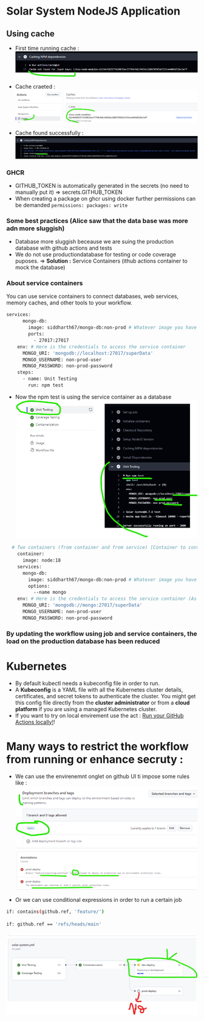 # Solar System NodeJS Application
## Using cache
- First time running cache :
![first-cache](ReadmeImages/first-cache.png)

- Cache craeted : 
![cache-created](ReadmeImages/cache-created.png)

- Cache found successfully :
![cache-ok](ReadmeImages/cache-ok.png)

### GHCR 
- GITHUB_TOKEN is automatically generated in the secrets (no need to manually put it) => secrets.GITHUB_TOKEN
- When creating a package on ghcr using docker further permissions can be demanded ``` permissions: packages: write ```

### Some best practices (Alice saw that the data base was more adn more sluggish)
- Database more sluggish beceause we are suing the production database with github actions and tests
- We do not use productiondatabase for testing or code coverage puposes.
=> **Solution :** Service Containers (ithub actions container to mock the database)

### About service containers
You can use service containers to connect databases, web services, memory caches, and other tools to your workflow.

```bash
services:
      mongo-db:
        image: siddharth67/mongo-db:non-prod # Whatever image you have already built to run tests ...credentials:
        ports:
          - 27017:27017
    env: # Here is the credentials to access the service container
      MONGO_URI: 'mongodb://localhost:27017/superData'
      MONGO_USERNAME: non-prod-user
      MONGO_PASSWORD: non-prod-password
    steps:
      - name: Unit Testing
        run: npm test
```

- Now the npm test is using the service container as a database
![service-container](ReadmeImages/service-container.png)

```bash
  # Two containers (from container and from service) [Container to container communication -> No need for port mapping]
    container: 
      image: node:18
    services:
      mongo-db:
        image: siddharth67/mongo-db:non-prod # Whatever image you have already built to run tests ...credentials:
        options: 
          --name mongo
    env: # Here is the credentials to access the service container (As we can see we used the name instead of the port number)
      MONGO_URI: 'mongodb://mongo:27017/superData'
      MONGO_USERNAME: non-prod-user
      MONGO_PASSWORD: non-prod-password
```

### By updating the workflow using job and service containers, the load on the production database has been reduced

# Kubernetes
- By default kubectl needs a kubeconfig file in order to run. 
- A **Kubeconfig** is a YAML file with all the Kubernetes cluster details, certificates, and secret tokens to authenticate the cluster. You might get this config file directly from the **cluster administrator** or from a **cloud platform** if you are using a managed Kubernetes cluster.
- If you want to try on local envirement use the act : [Run your GitHub Actions locally!](https://github.com/nektos/act)!

# Many ways to restrict the workflow from running or enhance secruty :
- We can use the envirenemnt onglet on github UI ti impose some rules like : 
![limiting-branch-from-environment](ReadmeImages/limiting-branch-from-environment.png)
![not-allowed-feature](ReadmeImages/not-allowed-feature.png)

- Or we can use conditional expressions in order to run a certain job
``` bash 
if: contains(github.ref, 'feature/')

if: github.ref == 'refs/heads/main'
```
![conditional-job-running](ReadmeImages/conditional-job-running.png)